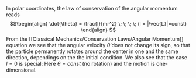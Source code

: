 In polar coordinates, the law of conservation of the angular momentum reads
$$\begin{align}
	\dot{\theta} = \frac{l}{mr^2} \; \; \; \;
	(l = |\vec{L}|=const)
\end{align}
$$
From the [[Classical Mechanics/Conservation Laws/Angular Momentum]] equation we see that the angular velocity $\dot{\theta}$ does not change its sign, so that the particle permanently rotates around the center in one and the same direction, dependings on the the initial condition. We also see that the case $l = 0$ is special: Here $\theta = const$ (no rotation) and the motion is one-dimensional. 